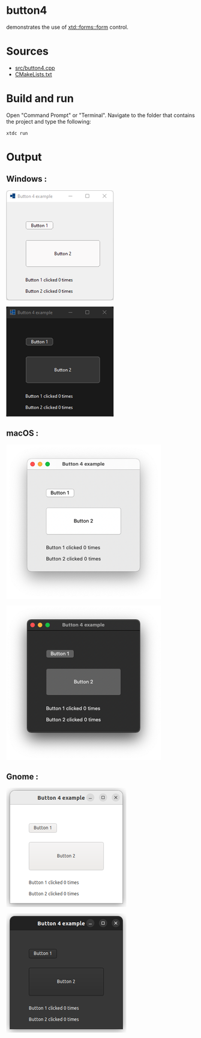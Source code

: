 # button4

demonstrates the use of [xtd::forms::form](https://gammasoft71.github.io/xtd/reference_guides/latest/classxtd_1_1forms_1_1form.html) control.

# Sources

* [src/button4.cpp](src/button4.cpp)
* [CMakeLists.txt](CMakeLists.txt)

# Build and run

Open "Command Prompt" or "Terminal". Navigate to the folder that contains the project and type the following:

```shell
xtdc run
```

# Output

## Windows :

![Screenshot](../../../../docs/pictures/examples/button4_w.png)

![Screenshot](../../../../docs/pictures/examples/button4_wd.png)

## macOS :

![Screenshot](../../../../docs/pictures/examples/button4_m.png)

![Screenshot](../../../../docs/pictures/examples/button4_md.png)

## Gnome :

![Screenshot](../../../../docs/pictures/examples/button4_g.png)

![Screenshot](../../../../docs/pictures/examples/button4_gd.png)

